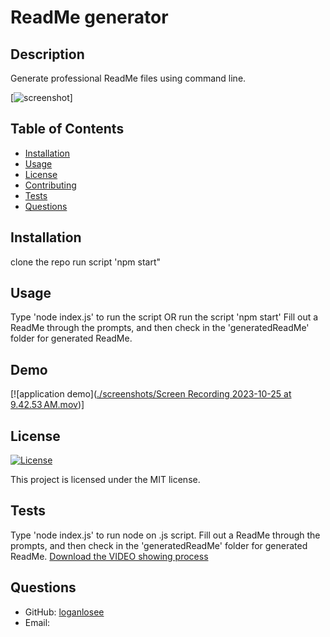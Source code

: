 # ReadMe generator

## Description
Generate professional ReadMe files using command line.

[![screenshot](./screenshots/Screenshot%202023-10-25%20at%209.47.39 AM.png)]

## Table of Contents
- [Installation](#installation)
- [Usage](#usage)
- [License](#license)
- [Contributing](#contributing)
- [Tests](#tests)
- [Questions](#questions)

## Installation
clone the repo
run script 'npm start"

## Usage
Type 'node index.js' to run the script OR run the script 'npm start' Fill out a ReadMe through the prompts, and then check in the 'generatedReadMe' folder for generated ReadMe.

## Demo

[![application demo]([./screenshots/Screen Recording 2023-10-25 at 9.42.53 AM.mov](https://watch.screencastify.com/v/ll9GFndFTot9FwCTFcSN))]
## License

[![License](https://img.shields.io/badge/License-MIT-brightgreen)](https://opensource.org/licenses/MIT)

This project is licensed under the MIT license.


## Tests
Type 'node index.js' to run node on .js script. Fill out a ReadMe through the prompts, and then check in the 'generatedReadMe' folder for generated ReadMe.
[Download the VIDEO showing process](./screenshots/Screen%20Recording%202023-10-25%20at%209.42.53 AM.mov)

## Questions
- GitHub: [loganlosee](https://github.com/loganlosee)
- Email: <a href="logan.losee99@gmail.com">
